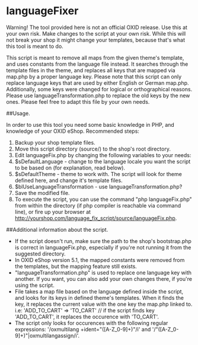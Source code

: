 languageFixer
=============
Warning! The tool provided here is not an official OXID release. Use this at your own risk. Make changes to the script at your own risk. While this will not break your shop it might change your templates, because that's what this tool is meant to do.

This script is meant to remove all maps from the given theme's template, and uses constants from the language file instead. 
It searches through the template files in the theme, and replaces all keys that are mapped via map.php by a proper language key.
Please note that this script can only replace language keys that are used by either English or German map.php.
Additionally, some keys were changed for logical or orthographical reasons. Please use languageTransformation.php to replace the old keys by the new ones. Please feel free to adapt this file by your own needs.


##Usage.


In order to use this tool you need some basic knowledge in PHP, and knowledge of your OXID eShop.
Recommended steps:

1. Backup your shop template files.
1. Move this script directory (source/) to the shop's root directory.
1. Edit languageFix.php by changing the following variables to your needs:
 1. $sDefaultLanguage - change to the language locale you want the script to be based on (for explanation, read below).
 1. $sDefaultTheme - theme to work with. The script will look for theme defined here, and change it's template files.
 1. $blUseLanguageTransformation - use languageTransformation.php?
1. Save the modified file.
1. To execute the script, you can use the command "php languageFix.php" from within the directory (if php compiler is reachable via command line), or fire up your browser at http://yourshop.com/language_fix_script/source/languageFix.php.

##Additional information about the script.

* If the script doesn't run, make sure the path to the shop's bootstrap.php is correct in languageFix.php, especially if you're not running it from the suggested directory.
* In OXID eShop version 5.1, the mapped constants were removed from the templates, but the mapping feature still exists.
* "languageTransformation.php" is used to replace one language key with another. If you want, you can also add your own changes there, if you're using the script.
* File takes a map file based on the language defined inside the script, and looks for its keys in defined theme's templates. When it finds the key, it replaces the current value with the one key the map.php linked to. i.e:
'ADD_TO_CART' => 'TO_CART' // if the script finds key 'ADD_TO_CART', it replaces the occurence with 'TO_CART'.
* The script only looks for occurences with the following regular expressions: '/oxmultilang +ident="([A-Z\_0-9]+)"/i' and 
'/"([A-Z\_0-9]+)"\|oxmultilangassign/i'.
